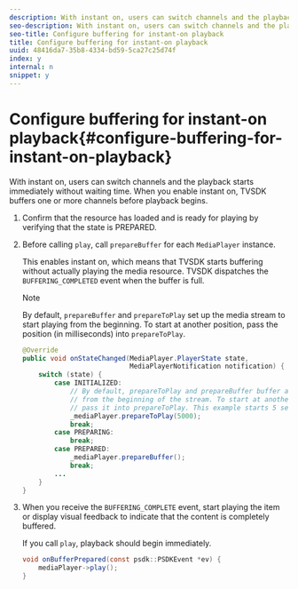 ```yaml
---
description: With instant on, users can switch channels and the playback starts immediately without waiting time. When you enable instant on, TVSDK buffers one or more channels before playback begins.
seo-description: With instant on, users can switch channels and the playback starts immediately without waiting time. When you enable instant on, TVSDK buffers one or more channels before playback begins.
seo-title: Configure buffering for instant-on playback
title: Configure buffering for instant-on playback
uuid: 48416da7-35b8-4334-bd59-5ca27c25d74f
index: y
internal: n
snippet: y
---
```


# Configure buffering for instant-on playback{#configure-buffering-for-instant-on-playback}

With instant on, users can switch channels and the playback starts immediately without waiting time. When you enable instant on, TVSDK buffers one or more channels before playback begins.

1. Confirm that the resource has loaded and is ready for playing by verifying that the state is PREPARED.
1. Before calling `play`, call `prepareBuffer` for each `MediaPlayer` instance.

   This enables instant on, which means that TVSDK starts buffering without actually playing the media resource. TVSDK dispatches the `BUFFERING_COMPLETED` event when the buffer is full.

   >[!NOTE]
   >
   >By default, `prepareBuffer` and `prepareToPlay` set up the media stream to start playing from the beginning. To start at another position, pass the position (in milliseconds) into `prepareToPlay`.

   ```java
   @Override 
   public void onStateChanged(MediaPlayer.PlayerState state,  
                              MediaPlayerNotification notification) { 
       switch (state) { 
           case INITIALIZED: 
               // By default, prepareToPlay and prepareBuffer buffer and start playing 
               // from the beginning of the stream. To start at another position, 
               // pass it into prepareToPlay. This example starts 5 seconds into the stream. 
               _mediaPlayer.prepareToPlay(5000); 
               break; 
           case PREPARING: 
               break; 
           case PREPARED: 
               _mediaPlayer.prepareBuffer(); 
               break; 
           ... 
       } 
   }
   ```

1. When you receive the `BUFFERING_COMPLETE` event, start playing the item or display visual feedback to indicate that the content is completely buffered.

   If you call `play`, playback should begin immediately. 

   ```java
   void onBufferPrepared(const psdk::PSDKEvent *ev) { 
       mediaPlayer->play(); 
   }
   ```

